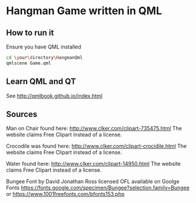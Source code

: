 # Hangman Game written in QML

## How to run it

Ensure you have QML installed

```bash
cd \your\directory\HangmanQml
qmlscene Game.qml
```

## Learn QML and QT

See <http://qmlbook.github.io/index.html>

## Sources

Man on Chair found here: <http://www.clker.com/clipart-735475.html> The website claims Free Clipart instead of a license.

Crocodile was found here: <http://www.clker.com/clipart-crocidile.html>  The website claims Free Clipart instead of a license.

Water found here: <http://www.clker.com/clipart-14950.html> The website claims Free Clipart instead of a license.

Bungee Font by David Jonathan Ross licensed OFL available on Goolge Fonts <https://fonts.google.com/specimen/Bungee?selection.family=Bungee> or <https://www.1001freefonts.com/bfonts153.php>

